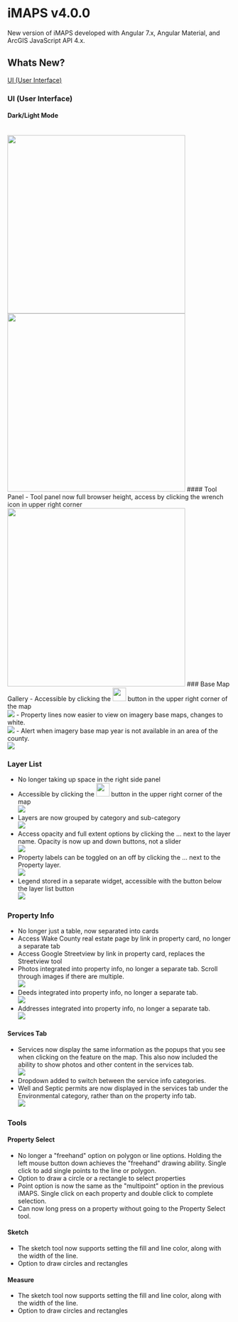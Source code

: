 # iMAPS v4.0.0
New version of iMAPS developed with Angular 7.x, Angular Material, and ArcGIS JavaScript API 4.x.

## Whats New?
[UI (User Interface)](#ui-user-interface)

### UI (User Interface)
#### Dark/Light Mode
  <br/>
  <img src="https://raw.githubusercontent.com/CORaleigh/imaps/master/help/darkmode.png" width="400">
  <img src="https://raw.githubusercontent.com/CORaleigh/imaps/master/help/lightmode.png" width="400">
#### Tool Panel
- Tool panel now full browser height, access by clicking the wrench icon in upper right corner
    <br/>
  <img src="https://raw.githubusercontent.com/CORaleigh/imaps/master/help/toolpanel.png" width="400">
### Base Map Gallery
- Accessible by clicking the  <img src="https://raw.githubusercontent.com/CORaleigh/imaps/master/help/basemapbutton.png" width="30"> button in the upper right corner of the map
    <br/>
  <img src="https://raw.githubusercontent.com/CORaleigh/imaps/master/help/basemaps.png">
- Property lines now easier to view on imagery base maps, changes to white.
    <br/>
  <img src="https://raw.githubusercontent.com/CORaleigh/imaps/master/help/propertylines.png">  
- Alert when imagery base map year is not available in an area of the county.
    <br/>

  <img src="https://raw.githubusercontent.com/CORaleigh/imaps/master/help/imageryalert.png">  

### Layer List
- No longer taking up space in the right side panel
- Accessible by clicking the  <img src="https://raw.githubusercontent.com/CORaleigh/imaps/master/help/layerbutton.png" width="30"> button in the upper right corner of the map
    <br/>
  <img src="https://raw.githubusercontent.com/CORaleigh/imaps/master/help/layers.png">
- Layers are now grouped by category and sub-category
    <br/>
  <img src="https://raw.githubusercontent.com/CORaleigh/imaps/master/help/grouplayers.png" >
- Access opacity and full extent options by clicking the ... next to the layer name.  Opacity is now up and down buttons, not a slider
    <br/>
  <img src="https://raw.githubusercontent.com/CORaleigh/imaps/master/help/layeroptions.png" >
- Property labels can be toggled on an off by clicking the ... next to the Property layer.
    <br/>
  <img src="https://raw.githubusercontent.com/CORaleigh/imaps/master/help/labeloptions.png" >
- Legend stored in a separate widget, accessible with the button below the layer list button
    <br/>
  <img src="https://raw.githubusercontent.com/CORaleigh/imaps/master/help/legend.png" >
### Property Info
- No longer just a table, now separated into cards
- Access Wake County real estate page by link in property card, no longer a separate tab
- Access Google Streetview by link in property card, replaces the Streetview tool
- Photos integrated into property info, no longer a separate tab.  Scroll through images if there are multiple.
    <br/>
  <img src="https://raw.githubusercontent.com/CORaleigh/imaps/master/help/propertyinfo.png" >
- Deeds integrated into property info, no longer a separate tab.
    <br/>
  <img src="https://raw.githubusercontent.com/CORaleigh/imaps/master/help/deeds.png" >
- Addresses integrated into property info, no longer a separate tab.
    <br/>
  <img src="https://raw.githubusercontent.com/CORaleigh/imaps/master/help/addresses.png" >
#### Services Tab
- Services now display the same information as the popups that you see when clicking on the feature on the map.  This also now included the ability to show photos and other content in the services tab.
    <br/>
  <img src="https://raw.githubusercontent.com/CORaleigh/imaps/master/help/services.png" >
- Dropdown added to switch between the service info categories.
- Well and Septic permits are now displayed in the services tab under the Environmental category, rather than on the property info tab.
    <br/>
  <img src="https://raw.githubusercontent.com/CORaleigh/imaps/master/help/septicwells.png" >
### Tools
#### Property Select
- No longer a "freehand" option on polygon or line options.  Holding the left mouse button down achieves the "freehand" drawing ability.  Single click to add single points to the line or polygon.
- Option to draw a circle or a rectangle to select properties
- Point option is now the same as the "multipoint" option in the previous iMAPS.  Single click on each property and double click to complete selection.
- Can now long press on a property without going to the Property Select tool.
#### Sketch
- The sketch tool now supports setting the fill and line color, along with the width of the line.
- Option to draw circles and rectangles
#### Measure
- The sketch tool now supports setting the fill and line color, along with the width of the line.
- Option to draw circles and rectangles
